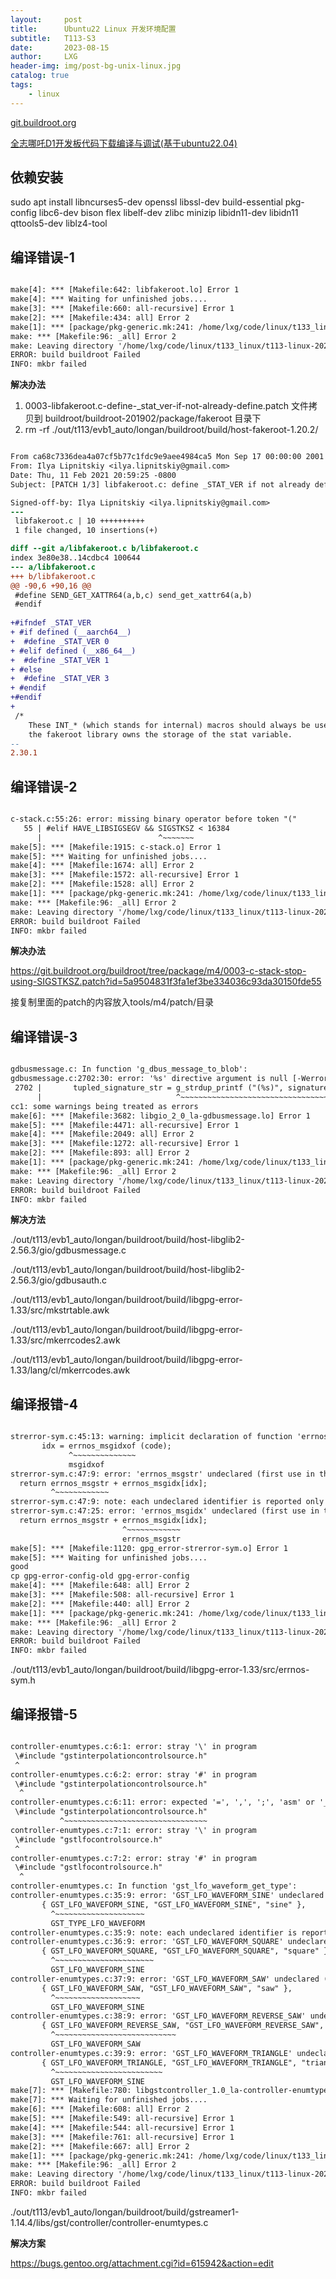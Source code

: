 ```yaml
---
layout:     post
title:      Ubuntu22 Linux 开发环境配置
subtitle:   T113-S3
date:       2023-08-15
author:     LXG
header-img: img/post-bg-unix-linux.jpg
catalog: true
tags:
    - linux
---
```


[git.buildroot.org](https://git.buildroot.org/buildroot/tree/)

[全志哪吒D1开发板代码下载编译与调试(基于ubuntu22.04)](http://fuqiang1986.com/2022/07/22/%E5%85%A8%E5%BF%97%E5%93%AA%E5%90%92d1%E5%BC%80%E5%8F%91%E6%9D%BF%E4%BB%A3%E7%A0%81%E4%B8%8B%E8%BD%BD%E7%BC%96%E8%AF%91%E4%B8%8E%E8%B0%83%E8%AF%95/)

## 依赖安装

sudo apt install libncurses5-dev openssl libssl-dev build-essential pkg-config libc6-dev bison flex libelf-dev zlibc minizip libidn11-dev libidn11 qttools5-dev liblz4-tool

## 编译错误-1

```txt

make[4]: *** [Makefile:642: libfakeroot.lo] Error 1
make[4]: *** Waiting for unfinished jobs....
make[3]: *** [Makefile:660: all-recursive] Error 1
make[2]: *** [Makefile:434: all] Error 2
make[1]: *** [package/pkg-generic.mk:241: /home/lxg/code/linux/t133_linux/t113-linux-2023-0313/out/t113/evb1_auto/longan/buildroot/build/host-fakeroot-1.20.2/.stamp_built] Error 2
make: *** [Makefile:96: _all] Error 2
make: Leaving directory '/home/lxg/code/linux/t133_linux/t113-linux-2023-0313/buildroot/buildroot-201902'
ERROR: build buildroot Failed
INFO: mkbr failed

```

**解决办法**

1. 0003-libfakeroot.c-define-_stat_ver-if-not-already-define.patch 文件拷贝到 buildroot/buildroot-201902/package/fakeroot 目录下
2. rm -rf ./out/t113/evb1_auto/longan/buildroot/build/host-fakeroot-1.20.2/

```patch

From ca68c7336dea4a07cf5b77c1fdc9e9aee4984ca5 Mon Sep 17 00:00:00 2001
From: Ilya Lipnitskiy <ilya.lipnitskiy@gmail.com>
Date: Thu, 11 Feb 2021 20:59:25 -0800
Subject: [PATCH 1/3] libfakeroot.c: define _STAT_VER if not already defined

Signed-off-by: Ilya Lipnitskiy <ilya.lipnitskiy@gmail.com>
---
 libfakeroot.c | 10 ++++++++++
 1 file changed, 10 insertions(+)

diff --git a/libfakeroot.c b/libfakeroot.c
index 3e80e38..14cdbc4 100644
--- a/libfakeroot.c
+++ b/libfakeroot.c
@@ -90,6 +90,16 @@
 #define SEND_GET_XATTR64(a,b,c) send_get_xattr64(a,b)
 #endif
 
+#ifndef _STAT_VER
+ #if defined (__aarch64__)
+  #define _STAT_VER 0
+ #elif defined (__x86_64__)
+  #define _STAT_VER 1
+ #else
+  #define _STAT_VER 3
+ #endif
+#endif
+
 /*
    These INT_* (which stands for internal) macros should always be used when
    the fakeroot library owns the storage of the stat variable.
-- 
2.30.1

```

## 编译错误-2

```txt

c-stack.c:55:26: error: missing binary operator before token "("
   55 | #elif HAVE_LIBSIGSEGV && SIGSTKSZ < 16384
      |                          ^~~~~~~~
make[5]: *** [Makefile:1915: c-stack.o] Error 1
make[5]: *** Waiting for unfinished jobs....
make[4]: *** [Makefile:1674: all] Error 2
make[3]: *** [Makefile:1572: all-recursive] Error 1
make[2]: *** [Makefile:1528: all] Error 2
make[1]: *** [package/pkg-generic.mk:241: /home/lxg/code/linux/t133_linux/t113-linux-2023-0313/out/t113/evb1_auto/longan/buildroot/build/host-m4-1.4.18/.stamp_built] Error 2
make: *** [Makefile:96: _all] Error 2
make: Leaving directory '/home/lxg/code/linux/t133_linux/t113-linux-2023-0313/buildroot/buildroot-201902'
ERROR: build buildroot Failed
INFO: mkbr failed

```

**解决办法**

https://git.buildroot.org/buildroot/tree/package/m4/0003-c-stack-stop-using-SIGSTKSZ.patch?id=5a9504831f3fa1ef3be334036c93da30150fde55

接复制里面的patch的内容放入tools/m4/patch/目录

## 编译错误-3

```txt

gdbusmessage.c: In function 'g_dbus_message_to_blob':
gdbusmessage.c:2702:30: error: '%s' directive argument is null [-Werror=format-overflow=]
 2702 |       tupled_signature_str = g_strdup_printf ("(%s)", signature_str);
      |                              ^~~~~~~~~~~~~~~~~~~~~~~~~~~~~~~~~~~~~~~
cc1: some warnings being treated as errors
make[6]: *** [Makefile:3682: libgio_2_0_la-gdbusmessage.lo] Error 1
make[5]: *** [Makefile:4471: all-recursive] Error 1
make[4]: *** [Makefile:2049: all] Error 2
make[3]: *** [Makefile:1272: all-recursive] Error 1
make[2]: *** [Makefile:893: all] Error 2
make[1]: *** [package/pkg-generic.mk:241: /home/lxg/code/linux/t133_linux/t113-linux-2023-0313/out/t113/evb1_auto/longan/buildroot/build/host-libglib2-2.56.3/.stamp_built] Error 2
make: *** [Makefile:96: _all] Error 2
make: Leaving directory '/home/lxg/code/linux/t133_linux/t113-linux-2023-0313/buildroot/buildroot-201902'
ERROR: build buildroot Failed
INFO: mkbr failed

```

**解决方法**

./out/t113/evb1_auto/longan/buildroot/build/host-libglib2-2.56.3/gio/gdbusmessage.c

./out/t113/evb1_auto/longan/buildroot/build/host-libglib2-2.56.3/gio/gdbusauth.c

./out/t113/evb1_auto/longan/buildroot/build/libgpg-error-1.33/src/mkstrtable.awk

./out/t113/evb1_auto/longan/buildroot/build/libgpg-error-1.33/src/mkerrcodes2.awk

./out/t113/evb1_auto/longan/buildroot/build/libgpg-error-1.33/lang/cl/mkerrcodes.awk



## 编译报错-4

```txt

strerror-sym.c:45:13: warning: implicit declaration of function 'errnos_msgidxof'; did you mean 'msgidxof'? [-Wimplicit-function-declaration]
       idx = errnos_msgidxof (code);
             ^~~~~~~~~~~~~~~
             msgidxof
strerror-sym.c:47:9: error: 'errnos_msgstr' undeclared (first use in this function)
  return errnos_msgstr + errnos_msgidx[idx];
         ^~~~~~~~~~~~~
strerror-sym.c:47:9: note: each undeclared identifier is reported only once for each function it appears in
strerror-sym.c:47:25: error: 'errnos_msgidx' undeclared (first use in this function); did you mean 'errnos_msgstr'?
  return errnos_msgstr + errnos_msgidx[idx];
                         ^~~~~~~~~~~~~
                         errnos_msgstr
make[5]: *** [Makefile:1120: gpg_error-strerror-sym.o] Error 1
make[5]: *** Waiting for unfinished jobs....
good
cp gpg-error-config-old gpg-error-config
make[4]: *** [Makefile:648: all] Error 2
make[3]: *** [Makefile:508: all-recursive] Error 1
make[2]: *** [Makefile:440: all] Error 2
make[1]: *** [package/pkg-generic.mk:241: /home/lxg/code/linux/t133_linux/t113-linux-2023-0313/out/t113/evb1_auto/longan/buildroot/build/libgpg-error-1.33/.stamp_built] Error 2
make: *** [Makefile:96: _all] Error 2
make: Leaving directory '/home/lxg/code/linux/t133_linux/t113-linux-2023-0313/buildroot/buildroot-201902'
ERROR: build buildroot Failed
INFO: mkbr failed

```

./out/t113/evb1_auto/longan/buildroot/build/libgpg-error-1.33/src/errnos-sym.h

## 编译报错-5

```txt

controller-enumtypes.c:6:1: error: stray '\' in program
 \#include "gstinterpolationcontrolsource.h"
 ^
controller-enumtypes.c:6:2: error: stray '#' in program
 \#include "gstinterpolationcontrolsource.h"
  ^
controller-enumtypes.c:6:11: error: expected '=', ',', ';', 'asm' or '__attribute__' before string constant
 \#include "gstinterpolationcontrolsource.h"
           ^~~~~~~~~~~~~~~~~~~~~~~~~~~~~~~~~
controller-enumtypes.c:7:1: error: stray '\' in program
 \#include "gstlfocontrolsource.h"
 ^
controller-enumtypes.c:7:2: error: stray '#' in program
 \#include "gstlfocontrolsource.h"
  ^
controller-enumtypes.c: In function 'gst_lfo_waveform_get_type':
controller-enumtypes.c:35:9: error: 'GST_LFO_WAVEFORM_SINE' undeclared (first use in this function); did you mean 'GST_TYPE_LFO_WAVEFORM'?
       { GST_LFO_WAVEFORM_SINE, "GST_LFO_WAVEFORM_SINE", "sine" },
         ^~~~~~~~~~~~~~~~~~~~~
         GST_TYPE_LFO_WAVEFORM
controller-enumtypes.c:35:9: note: each undeclared identifier is reported only once for each function it appears in
controller-enumtypes.c:36:9: error: 'GST_LFO_WAVEFORM_SQUARE' undeclared (first use in this function); did you mean 'GST_LFO_WAVEFORM_SINE'?
       { GST_LFO_WAVEFORM_SQUARE, "GST_LFO_WAVEFORM_SQUARE", "square" },
         ^~~~~~~~~~~~~~~~~~~~~~~
         GST_LFO_WAVEFORM_SINE
controller-enumtypes.c:37:9: error: 'GST_LFO_WAVEFORM_SAW' undeclared (first use in this function); did you mean 'GST_LFO_WAVEFORM_SINE'?
       { GST_LFO_WAVEFORM_SAW, "GST_LFO_WAVEFORM_SAW", "saw" },
         ^~~~~~~~~~~~~~~~~~~~
         GST_LFO_WAVEFORM_SINE
controller-enumtypes.c:38:9: error: 'GST_LFO_WAVEFORM_REVERSE_SAW' undeclared (first use in this function); did you mean 'GST_LFO_WAVEFORM_SAW'?
       { GST_LFO_WAVEFORM_REVERSE_SAW, "GST_LFO_WAVEFORM_REVERSE_SAW", "reverse-saw" },
         ^~~~~~~~~~~~~~~~~~~~~~~~~~~~
         GST_LFO_WAVEFORM_SAW
controller-enumtypes.c:39:9: error: 'GST_LFO_WAVEFORM_TRIANGLE' undeclared (first use in this function); did you mean 'GST_LFO_WAVEFORM_SINE'?
       { GST_LFO_WAVEFORM_TRIANGLE, "GST_LFO_WAVEFORM_TRIANGLE", "triangle" },
         ^~~~~~~~~~~~~~~~~~~~~~~~~
         GST_LFO_WAVEFORM_SINE
make[7]: *** [Makefile:780: libgstcontroller_1.0_la-controller-enumtypes.lo] Error 1
make[7]: *** Waiting for unfinished jobs....
make[6]: *** [Makefile:608: all] Error 2
make[5]: *** [Makefile:549: all-recursive] Error 1
make[4]: *** [Makefile:544: all-recursive] Error 1
make[3]: *** [Makefile:761: all-recursive] Error 1
make[2]: *** [Makefile:667: all] Error 2
make[1]: *** [package/pkg-generic.mk:241: /home/lxg/code/linux/t133_linux/t113-linux-2023-0313/out/t113/evb1_auto/longan/buildroot/build/gstreamer1-1.14.4/.stamp_built] Error 2
make: *** [Makefile:96: _all] Error 2
make: Leaving directory '/home/lxg/code/linux/t133_linux/t113-linux-2023-0313/buildroot/buildroot-201902'
ERROR: build buildroot Failed
INFO: mkbr failed

```

./out/t113/evb1_auto/longan/buildroot/build/gstreamer1-1.14.4/libs/gst/controller/controller-enumtypes.c

**解决方案**

https://bugs.gentoo.org/attachment.cgi?id=615942&action=edit













